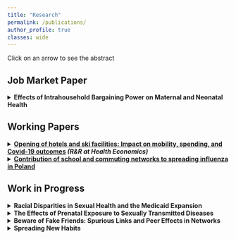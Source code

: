 ```yaml
---
title: "Research"
permalink: /publications/
author_profile: true
classes: wide
---
```



Click on an arrow to see the abstract

## Job Market Paper 

<section>

<details>
 
<p>
  <summary> <b> Effects of Intrahousehold Bargaining Power on Maternal and Neonatal Health </b> </summary>
 <br>
   <div align="justify">
This paper provides evidence that the distribution of bargaining power in a relationship shapes pregnancy outcomes. I measure female bargaining power with the availability of potential male partners in the local dating market. To circumvent endogeneity in the sex ratio, I use a novel, strong instrument that leverages the randomness in sex at birth and the persistence of local demographics to isolate exogenous variation in the relative availability of men. Instrumental variables estimation shows that higher female bargaining power leads to fewer out-of-wedlock births, a lower rate of chlamydia and hypertension among mothers, and a lower share of infants with APGAR score below seven. These findings point to a significant contribution of the marriage market to racial disparities in pregnancy health, particularly between Black and White mothers. Black women face poor prospects when looking for a partner compared to White women: there is 102 White man per 100 White women but only 89
Black men per 100 Black women. According to my estimates, Black women’s disadvantage accounts for 5-10% of the racial gap in maternal and neonatal health. Next, I use a decomposition technique to demonstrate that the racial difference in male availability is mostly policy driven, as incarceration accounts for 45% of the gap. I show with simulations that a counterfactual policy equalizing incarceration rates for non-violent offenses between Black and White people could reduce health disparities by 1-4% through its effect on the female bargaining power.
</div>
  <br>
 <p align="center">
<img src="../images/Prop_vis_ols_mother.png" width="90%"> 
</p>


 </p>
</details>

</section>


## Working Papers

<details>
 
<p>
<summary> <b> <a href="https://krzysztofzaremba.github.io/files/Hotels_Opening_KZ.pdf" target="_blank"> Opening of hotels and ski facilities: Impact on mobility, spending, and Covid-19 outcomes</a> <em> (R&R at Health Economics) </em>  </b> </summary>

 <br>

 <div align="justify">
 
This paper investigates how the opening of hotels and ski facilities in Poland impacted touristic
spending, mobility and Covid-19 outcomes. We use administrative data from a government program
subsidizing travel to show that the policy increased consumption of touristic services in ski resorts. Next,
leveraging geolocation data from Facebook, we show that ski resorts experienced a significant influx of
tourists, increasing the number of local users by up to 50%. Furthermore, we show that there was an
increase in the probability of meetings between pairs of users from distanced locations and pairs of users
from touristic and non-touristic areas. As the policy impacted travels and gatherings, we then analyze
its effect on the diffusion of Covid-19. We find a significant association between touristic movements
and the severity of a major pandemic wave in Poland. In particular, we observe that counties with ski
facilities experienced more infections after the opening. Moreover, counties strongly connected to the ski
resorts during the opening had more subsequent cases than weakly connected counties. 
  
 </div>
 
  <p align="center">
<img src="../images/Ski_hotels_population.png" width="90%"> 
</p>
 
  </p>
</details>
 
<details>
<p>
<summary> <b> <a href="https://krzysztofzaremba.github.io/files/KZ_Flu.pdf" target="_blank"> Contribution of school and commuting networks to spreading
influenza in Poland</a> </b> </summary>
 <br>


 <div align="justify">

Epidemics can have devastating health and economic consequences. This paper studies the diffusion of influenza-like illnesses (ILI) through social and economic networks. Using almost two decades of weekly, county-level infection and mortality data from Poland, it studies within and across-counties ILI transmission. Firstly, it evaluates the causal effect of school closures on viral transmission. The results show that closing schools for two weeks decreases the number of within county cases by 30-40%. The decline in infections extends to elderly and pre-school children. In addition, flu-related hospitalizations drop by 7.5%, and mortality related to respiratory diseases among the elderly drops by 3%. Secondly, the paper demonstrates the significant contribution of economic links to diffusion across counties. The disease follows the paths of workers commuting between home and workplace. Together with the structure of the labor mobility networks, these results highlight the central role of regional capitals in sustaining and spreading the virus.

  </div>
   <p align="center">
<img src="../images/net.png" width="60%"> 
</p>
 </p>
 
</details>
 
## Work in Progress

<details>
 <p>
<summary> <b>  Racial Disparities in Sexual Health and the Medicaid Expansion </b> </summary>
<br>
  <div align="justify">
The prevalence of sexually transmitted diseases (STD) among black pregnant women is at least three times higher than white pregnant women. This project aims to further document racial inequalities in the prevalence of STDs and their consequences for maternal and neonatal health. Next, it attempts to understand the drivers of these inequalities. In particular, the project focuses on the role of health insurance and access to healthcare as causes of STD disparities. To measure the impact of insurance, I take advantage of the expansion of Medicaid eligibility related to the Affordable Care Act, which provided many underprivileged Americans with health insurance. By using a difference-in-differences framework and double robust estimation techniques, I analyze if the subsequent reduction in racial insurance gap
affected inequalities in the STD prevalence.

</div>
 </p>
 
</details>

<details>
 
<p>
<summary> <b>   The Effects of Prenatal Exposure to Sexually Transmitted Diseases </b> </summary>
<br>
 <div align="justify">
Sexually transmitted diseases are on the rise. They are particularly harmful among pregnant women as they can cause stillbirth, preterm birth, and infections in newborns. Since the fetus development is at risk, STD in utero can affect a child's long-term outcomes. In this project, I exploit quarterly state variation in the number of Gonorrhea and Chlamydia cases to investigate the disease's impact on adult outcomes.

</div>
  </p>

</details>

 <details>
  
<p>
<summary> <b>  Beware of Fake Friends: Spurious Links and Peer Effects in Networks</b> </summary>
<br>
 <div align="justify">
This paper discusses the robustness of the widely used IV method of estimating peer effects (from Bramoullé, [2009]) to spurious links. Spurious links are "false positive" connections which do not exist in reality, but are observed by a researcher. I show that this estimator is inconsistent when spurious links are present and it can indicate significant peer effects even if there are none. Next I suggest an unbiased test for the existence of peer effects and show its performance in simulations. 
</div>
  </p>
</details>


  <details>
   
 <p> 
<summary> <b>  Spreading New Habits </b> </summary>
<br>
 <div align="justify">
Various behaviors of economic relevance, such as condom use or hand washing, are subject to habitual practice. This paper takes into account the habit formation to model the spread of new behaviors on networks. It augments traditional models of diffusion by a novel insight: the probability of abandoning a new behavior decreases with the time spent practicing it.  Three main results concerning interventions aiming to diffuse new behaviors stem from the augmented models. Firstly, repeated interventions are more successful at establishing new behaviors that require a long habit formation process. Secondly, there exists a trade-off between the minimum number of initial adopters needed to spread the behavior and intervention duration.  Thirdly, habit formation can introduce non-monotonicities in adoption patterns in time, identifying behaviors prone to habit. 
 
</div>
  </p>
</details>
